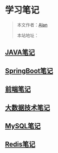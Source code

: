 # 学习笔记

> 本文作者：[Alan]()
>
> 本站地址：[]()

## [JAVA笔记](/学习笔记/JAVA)

## [SpringBoot笔记](/学习笔记/SpringBoot)

## [前端笔记](/学习笔记/前端)

## [大数据技术笔记](/学习笔记/大数据技术)

## [MySQL笔记](/学习笔记/MySQL)

## [Redis笔记](/学习笔记/Redis)